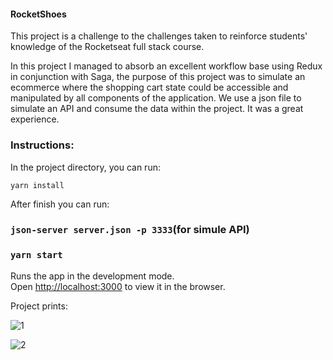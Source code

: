#### RocketShoes

This project is a challenge to the challenges taken to reinforce students' knowledge of the Rocketseat full stack course.

In this project I managed to absorb an excellent workflow base using Redux in conjunction with Saga, the purpose of this project was to simulate an ecommerce where the shopping cart state could be accessible and manipulated by all components of the application. We use a json file to simulate an API and consume the data within the project. It was a great experience.

### Instructions:

In the project directory, you can run:

`yarn install`

After finish you can run:

### `json-server server.json -p 3333`(for simule API)

### `yarn start`

Runs the app in the development mode.<br>
Open [http://localhost:3000](http://localhost:3000) to view it in the browser.

Project prints:

![1](https://user-images.githubusercontent.com/47576846/65176910-12c7a200-da2c-11e9-816c-c5c742d167d4.png)

![2](https://user-images.githubusercontent.com/47576846/65176915-1529fc00-da2c-11e9-96b0-7fb845345d61.png)
